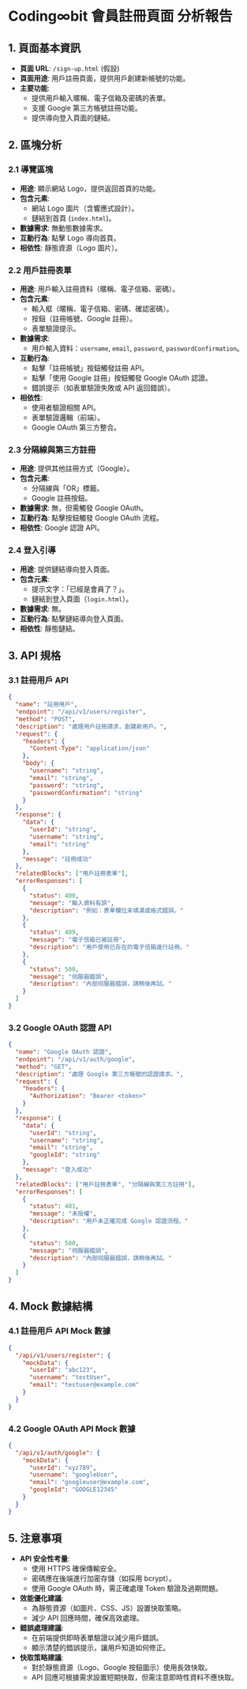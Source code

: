 # Coding∞bit 會員註冊頁面 分析報告

## 1. 頁面基本資訊
- **頁面 URL**: `/sign-up.html` (假設)
- **頁面用途**: 用戶註冊頁面，提供用戶創建新帳號的功能。
- **主要功能**: 
  - 提供用戶輸入暱稱、電子信箱及密碼的表單。
  - 支援 Google 第三方帳號註冊功能。
  - 提供導向登入頁面的鏈結。

## 2. 區塊分析

### 2.1 導覽區塊
- **用途**: 顯示網站 Logo，提供返回首頁的功能。
- **包含元素**: 
  - 網站 Logo 圖片（含響應式設計）。
  - 鏈結到首頁 (`index.html`)。
- **數據需求**: 無動態數據需求。
- **互動行為**: 點擊 Logo 導向首頁。
- **相依性**: 靜態資源（Logo 圖片）。

### 2.2 用戶註冊表單
- **用途**: 用戶輸入註冊資料（暱稱、電子信箱、密碼）。
- **包含元素**: 
  - 輸入框（暱稱、電子信箱、密碼、確認密碼）。
  - 按鈕（註冊帳號、Google 註冊）。
  - 表單驗證提示。
- **數據需求**: 
  - 用戶輸入資料：`username`, `email`, `password`, `passwordConfirmation`。
- **互動行為**:
  - 點擊「註冊帳號」按鈕觸發註冊 API。
  - 點擊「使用 Google 註冊」按鈕觸發 Google OAuth 認證。
  - 錯誤提示（如表單驗證失敗或 API 返回錯誤）。
- **相依性**: 
  - 使用者驗證相關 API。
  - 表單驗證邏輯（前端）。
  - Google OAuth 第三方整合。

### 2.3 分隔線與第三方註冊
- **用途**: 提供其他註冊方式（Google）。
- **包含元素**: 
  - 分隔線與「OR」標籤。
  - Google 註冊按鈕。
- **數據需求**: 無，但需觸發 Google OAuth。
- **互動行為**: 點擊按鈕觸發 Google OAuth 流程。
- **相依性**: Google 認證 API。

### 2.4 登入引導
- **用途**: 提供鏈結導向登入頁面。
- **包含元素**: 
  - 提示文字：「已經是會員了？」。
  - 鏈結到登入頁面（`login.html`）。
- **數據需求**: 無。
- **互動行為**: 點擊鏈結導向登入頁面。
- **相依性**: 靜態鏈結。

## 3. API 規格

### 3.1 註冊用戶 API
```json
{
  "name": "註冊用戶",
  "endpoint": "/api/v1/users/register",
  "method": "POST",
  "description": "處理用戶註冊請求，創建新用戶。",
  "request": {
    "headers": {
      "Content-Type": "application/json"
    },
    "body": {
      "username": "string",
      "email": "string",
      "password": "string",
      "passwordConfirmation": "string"
    }
  },
  "response": {
    "data": {
      "userId": "string",
      "username": "string",
      "email": "string"
    },
    "message": "註冊成功"
  },
  "relatedBlocks": ["用戶註冊表單"],
  "errorResponses": [
    {
      "status": 400,
      "message": "輸入資料有誤",
      "description": "例如：表單欄位未填滿或格式錯誤。"
    },
    {
      "status": 409,
      "message": "電子信箱已被註冊",
      "description": "用戶使用已存在的電子信箱進行註冊。"
    },
    {
      "status": 500,
      "message": "伺服器錯誤",
      "description": "內部伺服器錯誤，請稍後再試。"
    }
  ]
}
```

### 3.2 Google OAuth 認證 API
```json
{
  "name": "Google OAuth 認證",
  "endpoint": "/api/v1/auth/google",
  "method": "GET",
  "description": "處理 Google 第三方帳號的認證請求。",
  "request": {
    "headers": {
      "Authorization": "Bearer <token>"
    }
  },
  "response": {
    "data": {
      "userId": "string",
      "username": "string",
      "email": "string",
      "googleId": "string"
    },
    "message": "登入成功"
  },
  "relatedBlocks": ["用戶註冊表單", "分隔線與第三方註冊"],
  "errorResponses": [
    {
      "status": 401,
      "message": "未授權",
      "description": "用戶未正確完成 Google 認證流程。"
    },
    {
      "status": 500,
      "message": "伺服器錯誤",
      "description": "內部伺服器錯誤，請稍後再試。"
    }
  ]
}
```

## 4. Mock 數據結構
### 4.1 註冊用戶 API Mock 數據
```json
{
  "/api/v1/users/register": {
    "mockData": {
      "userId": "abc123",
      "username": "testUser",
      "email": "testuser@example.com"
    }
  }
}
```

### 4.2 Google OAuth API Mock 數據
```json
{
  "/api/v1/auth/google": {
    "mockData": {
      "userId": "xyz789",
      "username": "googleUser",
      "email": "googleuser@example.com",
      "googleId": "GOOGLE12345"
    }
  }
}
```

## 5. 注意事項
- **API 安全性考量**:
  - 使用 HTTPS 確保傳輸安全。
  - 密碼應在後端進行加密存儲（如採用 bcrypt）。
  - 使用 Google OAuth 時，需正確處理 Token 驗證及過期問題。
- **效能優化建議**:
  - 為靜態資源（如圖片、CSS、JS）設置快取策略。
  - 減少 API 回應時間，確保高效處理。
- **錯誤處理建議**:
  - 在前端提供即時表單驗證以減少用戶錯誤。
  - 顯示清楚的錯誤提示，讓用戶知道如何修正。
- **快取策略建議**:
  - 對於靜態資源（Logo、Google 按鈕圖示）使用長效快取。
  - API 回應可根據需求設置短期快取，但需注意即時性資料不應快取。

